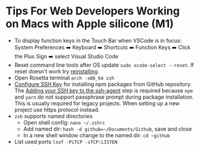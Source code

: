 # Tips For Web Developers Working on Macs with Apple silicone (M1)

- To display function keys in the Touch Bar when VSCode is in focus:
    System Preferences :arrow_right: Keyboard :arrow_right: Shortcuts :arrow_right: Function Keys :arrow_right: Click the Plus Sign :arrow_right: select Visual Studio Code
- Reset command line tools after OS update `sudo xcode-select --reset`. If reset doesn't work try [reinstalling](https://medium.com/flawless-app-stories/gyp-no-xcode-or-clt-version-detected-macos-catalina-anansewaa-38b536389e8d). 
- Open Rosetta terminal `arch -x86_64 zsh`
- [Configure SSH Key](https://docs.github.com/en/enterprise-server@3.1/github/authenticating-to-github/connecting-to-github-with-ssh/checking-for-existing-ssh-keys) for installing npm packages from GitHub repository. The [Adding your SSH key to the ssh-agent](https://docs.github.com/en/enterprise-server@3.1/github/authenticating-to-github/connecting-to-github-with-ssh/generating-a-new-ssh-key-and-adding-it-to-the-ssh-agent#adding-your-ssh-key-to-the-ssh-agent) step is required because `npm` and `yarn` do not support passphrase prompt during package installation. This is usually required for legacy projects. When setting up a new project use https protocol instead.
- `zsh` supports named directories
    - Open shell config: `nano ~/.zshrc`
    - Add named dir: `hash -d github=~/Documents/Github`, save and close
    - In a new shell window change to the named dir: `cd ~github`
- List used ports `lsof -PiTCP -sTCP:LISTEN`    
